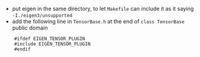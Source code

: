 - put eigen in the same directory, to let `Makefile` can include it as it saying `-I./eigen3/unsupported`
- add the following line in `TensorBase.h` at the end of `class TensorBase` public domain
```
    #ifdef EIGEN_TENSOR_PLUGIN
    #include EIGEN_TENSOR_PLUGIN
    #endif
``` 